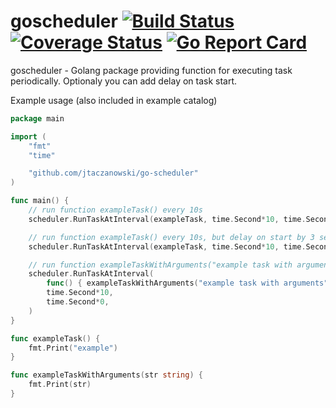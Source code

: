# goscheduler [![Build Status](https://travis-ci.org/jtaczanowski/go-scheduler.png?branch=master)](https://travis-ci.org/jtaczanowski/go-scheduler) [![Coverage Status](https://coveralls.io/repos/github/jtaczanowski/go-scheduler/badge.svg?branch=master)](https://coveralls.io/github/jtaczanowski/go-scheduler?branch=master) [![Go Report Card](https://goreportcard.com/badge/github.com/jtaczanowski/go-graphite-client)](https://goreportcard.com/report/github.com/jtaczanowski/go-graphite-client)
goscheduler - Golang package providing function for executing task periodically. Optionaly you can add delay on task start.

Example usage (also included in example catalog)
```go
package main

import (
	"fmt"
	"time"

	"github.com/jtaczanowski/go-scheduler"
)

func main() {
	// run function exampleTask() every 10s
	scheduler.RunTaskAtInterval(exampleTask, time.Second*10, time.Second*0)

	// run function exampleTask() every 10s, but delay on start by 3 second
	scheduler.RunTaskAtInterval(exampleTask, time.Second*10, time.Second*3)

	// run function exampleTaskWithArguments("example task with arguments") every 10s
	scheduler.RunTaskAtInterval(
		func() { exampleTaskWithArguments("example task with arguments") },
		time.Second*10,
		time.Second*0,
	)
}

func exampleTask() {
	fmt.Print("example")
}

func exampleTaskWithArguments(str string) {
	fmt.Print(str)
}
```
